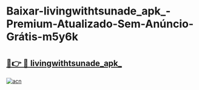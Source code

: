 # Baixar-livingwithtsunade_apk_-Premium-Atualizado-Sem-Anúncio-Grátis-m5y6k

# <h2><a href="https://47a1g8.esa.edu.pl?src=livingwithtsunade_apk_&ref=m5y6k">🔗👉 🔴 livingwithtsunade_apk_</a></h2>

[![acn](https://github.com/user-attachments/assets/0f9c940e-d8b0-45ae-aac7-cd30a18b3e1c)](https://47a1g8.esa.edu.pl?src=livingwithtsunade_apk_&ref=m5y6k)

